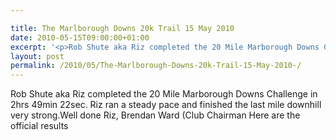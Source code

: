 ```yaml
---

title: The Marlborough Downs 20k Trail 15 May 2010
date: 2010-05-15T09:00:00+01:00
excerpt: '<p>Rob Shute aka Riz completed the 20 Mile Marborough Downs Challenge in 2hrs 49min 22sec. Riz ran a steady pace and finished the last mile downhill very strong.Well done Riz, Brendan Ward (Club Chairman Here are the official results</p>'
layout: post
permalink: /2010/05/The-Marlborough-Downs-20k-Trail-15-May-2010-/
---
```

Rob Shute aka Riz completed the 20 Mile Marborough Downs Challenge in 2hrs 49min 22sec. Riz ran a steady pace and finished the last mile downhill very strong.Well done Riz, Brendan Ward (Club Chairman Here are the official results